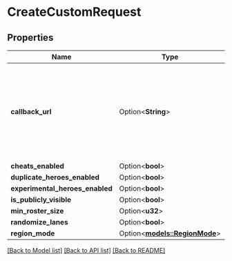 # CreateCustomRequest

## Properties

Name | Type | Description | Notes
------------ | ------------- | ------------- | -------------
**callback_url** | Option<**String**> | If a callback url is provided, we will send a POST request to this url when the match starts. | [optional]
**cheats_enabled** | Option<**bool**> |  | [optional]
**duplicate_heroes_enabled** | Option<**bool**> |  | [optional]
**experimental_heroes_enabled** | Option<**bool**> |  | [optional]
**is_publicly_visible** | Option<**bool**> |  | [optional]
**min_roster_size** | Option<**u32**> |  | [optional]
**randomize_lanes** | Option<**bool**> |  | [optional]
**region_mode** | Option<[**models::RegionMode**](RegionMode.md)> |  | [optional]

[[Back to Model list]](../README.md#documentation-for-models) [[Back to API list]](../README.md#documentation-for-api-endpoints) [[Back to README]](../README.md)


